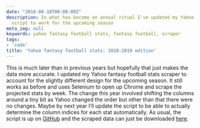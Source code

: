 ```yaml
---
date: "2018-08-18T00:00:00Z"
description: In what has become an annual ritual I've updated my Yahoo fantasy football
  script to work for the upcoming season
meta_img: null
keywords: yahoo fantasy football stats, fantasy football, scraper
tags:
- 'code'
title: 'Yahoo fantasy football stats: 2018-2019 edition'
---
```


This is much later than in previous years but hopefully that just makes the data more accurate. I updated my Yahoo fantasy football stats scraper to account for the slightly different design for the upcoming season. It still works as before and uses Selenium to open up Chrome and scrape the projected stats by week. The change this year involved shifting the columns around a tiny bit as Yahoo changed the order but other than that there were no changes. Maybe by next year I’ll update the script to be able to actually determine the column indices for each stat automatically. As usual, the script is up on [GitHub](https://github.com/dangoldin/yahoo-ffl) and the scraped data can just be downloaded [here](/assets/static/data/stats-2019.csv).

